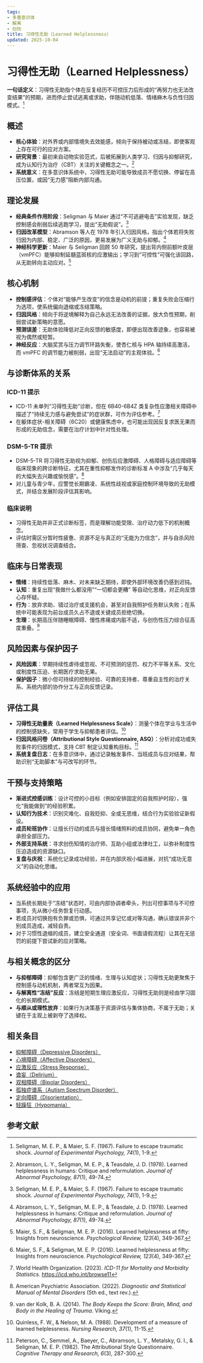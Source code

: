 ```yaml
---
tags:
- 多重意识体
- 解离
- 创伤
title: 习得性无助（Learned Helplessness）
updated: 2025-10-04
---
```


# 习得性无助（Learned Helplessness）

**一句话定义**：习得性无助指个体在反复经历不可控压力后形成的“再努力也无法改变结果”的预期，进而停止尝试逃离或求助，伴随动机低落、情绪麻木与负性归因模式。[^seligman1967]

## 概述

- **核心体验**：对外界或内部情境失去效能感，倾向于保持被动或冻结，即使客观上存在可行的应对方案。
- **研究背景**：最初来自动物实验范式，后被拓展到人类学习、归因与抑郁研究，成为认知行为治疗（CBT）关注的关键概念之一。[^abramson1978]
- **系统意义**：在多意识体系统中，习得性无助可能导致成员不愿切换、停留在高压位置，或因“无力感”阻断内部沟通。

## 理论发展

- **经典条件作用阶段**：Seligman 与 Maier 通过“不可逃避电击”实验发现，缺乏控制感会削弱后续逃跑学习，提出“无助假说”。[^seligman1967]
- **归因改革模型**：Abramson 等人在 1978 年引入归因风格，指出个体若将失败归因为内部、稳定、广泛的原因，更易发展为广义无助与抑郁。[^abramson1978]
- **神经科学更新**：Maier 与 Seligman 回顾 50 年研究，提出背内侧前额叶皮层（vmPFC）能够抑制延髓蓝斑核的应激输出；学习到“可控性”可强化该回路，从无助转向主动应对。[^maier2016]

## 核心机制

- **控制感评估**：个体对“能够产生改变”的信念是动机的前提；重复失败会压缩行为选项，使系统偏向退缩或冻结策略。
- **归因风格**：倾向于将逆境解释为自己永远无法改善的证据，放大负性预期，削弱尝试新策略的意愿。
- **预测误差**：无助体验降低对正向反馈的敏感度，即便出现改善迹象，也容易被视为偶然或短暂。
- **神经反应**：大脑奖赏与压力调节环路失衡，使杏仁核与 HPA 轴持续高激活，而 vmPFC 的调节能力被削弱，出现“无法启动”的主观体验。[^maier2016]

## 与诊断体系的关系

### ICD-11 提示

- ICD-11 未单列“习得性无助”诊断，但在 6B40-6B4Z 类复杂性应激相关障碍中描述了“持续无力感与避免尝试”的症状群，可作为评估参考。[^who2023]
- 在躯体症状-相关障碍（6C20）或健康焦虑中，也可能出现因反复求医无果而形成的无助信念，需要在治疗计划中针对性处理。

### DSM-5-TR 提示

- DSM-5-TR 将习得性无助视为抑郁、创伤后应激障碍、人格障碍与适应障碍等临床现象的跨诊断特征，尤其在重性抑郁发作的诊断标准 A 中涉及“几乎每天的大幅失去兴趣或愉悦感”。[^apa2022]
- 对儿童与青少年，应警觉长期霸凌、系统性歧视或家庭控制环境导致的无助模式，并结合发展阶段评估其影响。

### 临床说明

- 习得性无助并非正式诊断标签，而是理解功能受限、治疗动力低下的机制概念。
- 评估时需区分暂时性疲惫、资源不足与真正的“无能为力信念”，并与自杀风险筛查、忽视状况调查结合。

## 临床与日常表现

- **情绪**：持续性低落、麻木、对未来缺乏期待，即使外部环境改善仍感到迟钝。
- **认知**：重复出现“我做什么都没用”“一切都会更糟” 等自动化思维，对正向反馈心存怀疑。
- **行为**：放弃求助、错过治疗或支援机会，甚至对自我照护任务默认失败；在系统中可能表现为前台成员久占不退或关键成员拒绝切换。
- **生理**：长期高压伴随睡眠障碍、慢性疼痛或内脏不适，与创伤性压力综合征高度重叠。[^van2014]

## 风险因素与保护因子

- **风险因素**：早期持续性虐待或忽视、不可预测的惩罚、权力不平等关系、文化或制度性压迫、长期医疗求助无果。
- **保护因子**：微小但可持续的控制经验、可靠的支持者、尊重自主性的治疗关系、系统内部的协作分工与正向反馈记录。

## 评估工具

- **习得性无助量表（Learned Helplessness Scale）**：测量个体在学业与生活中的控制感缺失，常用于学生与抑郁患者评估。[^quinless1988]
- **归因风格问卷（Attributional Style Questionnaire, ASQ）**：分析对成功或失败事件的归因模式，支持 CBT 制定认知重构目标。[^peterson1982]
- **系统复盘日志**：在多意识体中，通过记录触发事件、当班成员与应对结果，帮助识别“无助脚本”与可改写的环节。

## 干预与支持策略

- **渐进式控感训练**：设计可控的小目标（例如安排固定的自我照护时段），强化“我能做到”的经验积累。
- **认知行为技术**：识别灾难化、自我贬抑、全或无思维，结合行为实验验证新假设。
- **成员轮班协作**：让擅长行动的成员与擅长情绪照料的成员协同，避免单一角色承担全部压力。
- **外部支持系统**：寻求创伤知情的治疗师、互助小组或法律社工，以弥补制度性压迫造成的资源缺口。
- **复盘与庆祝**：系统化记录成功经验，并在内部庆祝小幅进展，对抗“成功无意义”的自动化思维。

## 系统经验中的应用

- 当系统长期处于“冻结”状态时，可由内部协调者牵头，列出可控事项与不可控事项，先从微小任务恢复行动感。
- 若成员对切换抱有负罪或恐惧，可通过共享记忆或对等沟通，确认错误并非个别成员造成，减轻自责。
- 对于习惯性退缩的成员，建立安全通道（安全词、书面请假流程）让其在无惩罚的前提下尝试新的应对策略。

## 与相关概念的区分

- **与抑郁障碍**：抑郁包含更广泛的情绪、生理与认知症状；习得性无助更聚焦于控制感与动机机制，两者常互为因果。
- **与解离性“冻结”反应**：冻结是短期生理应激反应，习得性无助则是经由学习固化的长期模式。
- **与顺从或理性放弃**：如果行为决策基于资源评估与集体协商，不属于无助；关键在于主观上被剥夺了选择权。

## 相关条目

- [抑郁障碍（Depressive Disorders）](/entries/Depressive-Disorders.md)
- [心境障碍（Affective Disorders）](/entries/Affective-Disorders.md)
- [应激反应（Stress Response）](/entries/Stress-Response.md)
- [谵妄（Delirium）](/entries/Delirium.md)
- [双相障碍（Bipolar Disorders）](/entries/Bipolar-Disorders.md)
- [孤独症谱系（Autism Spectrum Disorder）](/entries/Autism-Spectrum-Disorder.md)
- [定向障碍（Disorientation）](/entries/Disorientation.md)
- [轻躁狂（Hypomania）](/entries/Hypomania.md)

## 参考文献

[^seligman1967]: Seligman, M. E. P., & Maier, S. F. (1967). Failure to escape traumatic shock. _Journal of Experimental Psychology, 74_(1), 1-9.
[^abramson1978]: Abramson, L. Y., Seligman, M. E. P., & Teasdale, J. D. (1978). Learned helplessness in humans: Critique and reformulation. _Journal of Abnormal Psychology, 87_(1), 49-74.
[^maier2016]: Maier, S. F., & Seligman, M. E. P. (2016). Learned helplessness at fifty: Insights from neuroscience. _Psychological Review, 123_(4), 349-367.
[^who2023]: World Health Organization. (2023). _ICD-11 for Mortality and Morbidity Statistics_. <https://icd.who.int/browse11>
[^apa2022]: American Psychiatric Association. (2022). _Diagnostic and Statistical Manual of Mental Disorders_ (5th ed., text rev.).
[^van2014]: van der Kolk, B. A. (2014). _The Body Keeps the Score: Brain, Mind, and Body in the Healing of Trauma_. Viking.
[^quinless1988]: Quinless, F. W., & Nelson, M. A. (1988). Development of a measure of learned helplessness. _Nursing Research, 37_(1), 11-15.
[^peterson1982]: Peterson, C., Semmel, A., Baeyer, C., Abramson, L. Y., Metalsky, G. I., & Seligman, M. E. P. (1982). The Attributional Style Questionnaire. _Cognitive Therapy and Research, 6_(3), 287-300.

